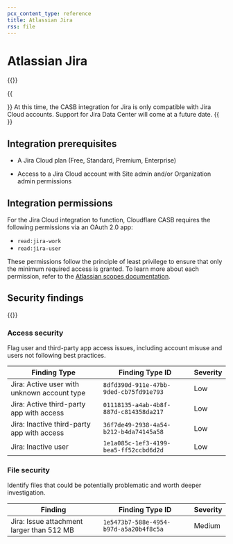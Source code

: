 ```yaml
---
pcx_content_type: reference
title: Atlassian Jira
rss: file
---
```


# Atlassian Jira

{{<render file="casb/_integration-description.md" withParameters="Atlassian Jira;;Atlassian Jira Cloud account">}}

{{<Aside type="note">}}
At this time, the CASB integration for Jira is only compatible with Jira Cloud accounts. Support for Jira Data Center will come at a future date.
{{</Aside>}}

## Integration prerequisites

- A Jira Cloud plan (Free, Standard, Premium, Enterprise)

- Access to a Jira Cloud account with Site admin and/or Organization admin permissions

## Integration permissions

For the Jira Cloud integration to function, Cloudflare CASB requires the following permissions via an OAuth 2.0 app:

- `read:jira-work`
- `read:jira-user`

These permissions follow the principle of least privilege to ensure that only the minimum required access is granted. To learn more about each permission, refer to the [Atlassian scopes documentation](https://developer.atlassian.com/cloud/jira/platform/scopes-for-oauth-2-3LO-and-forge-apps/).

## Security findings

{{<render file="casb/_security-findings.md" withParameters="Jira Cloud;;atlassian-jira">}}

### Access security

Flag user and third-party app access issues, including account misuse and users not following best practices.

| Finding Type                                | Finding Type ID                        | Severity |
| ------------------------------------------- | -------------------------------------- | -------- |
| Jira: Active user with unknown account type | `8dfd390d-911e-47bb-9ded-cb75fd91e793` | Low      |
| Jira: Active third-party app with access    | `01118135-a4ab-4b8f-887d-c814358da217` | Low      |
| Jira: Inactive third-party app with access  | `36f7de49-2938-4a54-b212-b4da74145a58` | Low      |
| Jira: Inactive user                         | `1e1a085c-1ef3-4199-bea5-ff52ccbd6d2d` | Low      |

### File security

Identify files that could be potentially problematic and worth deeper investigation.

| Finding                                   | Finding Type ID                        | Severity |
| ----------------------------------------- | -------------------------------------- | -------- |
| Jira: Issue attachment larger than 512 MB | `1e5473b7-588e-4954-b97d-a5a20b4f8c5a` | Medium   |
